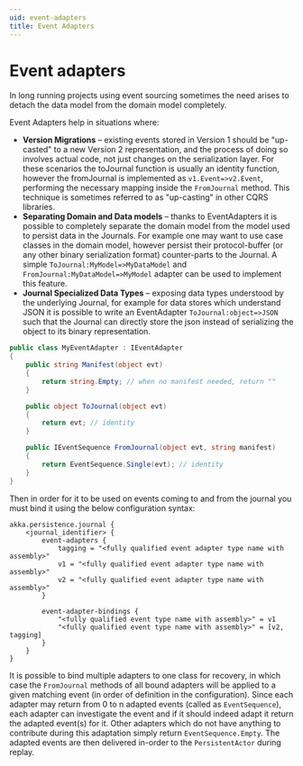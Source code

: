 ```yaml
---
uid: event-adapters
title: Event Adapters
---
```

# Event adapters

In long running projects using event sourcing sometimes the need arises to detach the data model from the domain model completely.

Event Adapters help in situations where:

- **Version Migrations** – existing events stored in Version 1 should be "up-casted" to a new Version 2 representation, and the process of doing so involves actual code, not just changes on the serialization layer. For these scenarios the toJournal function is usually an identity function, however the fromJournal is implemented as `v1.Event=>v2.Event`, performing the necessary mapping inside the `FromJournal` method. This technique is sometimes referred to as "up-casting" in other CQRS libraries.
- **Separating Domain and Data models** – thanks to EventAdapters it is possible to completely separate the domain model from the model used to persist data in the Journals. For example one may want to use case classes in the domain model, however persist their protocol-buffer (or any other binary serialization format) counter-parts to the Journal. A simple `ToJournal:MyModel=>MyDataModel` and `FromJournal:MyDataModel=>MyModel` adapter can be used to implement this feature.
- **Journal Specialized Data Types** – exposing data types understood by the underlying Journal, for example for data stores which understand JSON it is possible to write an EventAdapter `ToJournal:object=>JSON` such that the Journal can directly store the json instead of serializing the object to its binary representation.

```csharp
public class MyEventAdapter : IEventAdapter
{
    public string Manifest(object evt)
    {
        return string.Empty; // when no manifest needed, return ""
    }

    public object ToJournal(object evt)
    {
        return evt; // identity
    }

    public IEventSequence FromJournal(object evt, string manifest)
    {
        return EventSequence.Single(evt); // identity
    }
}
```
Then in order for it to be used on events coming to and from the journal you must bind it using the below configuration syntax:
```hocon
akka.persistence.journal {
	<journal_identifier> {
		event-adapters {
			tagging = "<fully qualified event adapter type name with assembly>"
			v1 = "<fully qualified event adapter type name with assembly>"
			v2 = "<fully qualified event adapter type name with assembly>"
		}

		event-adapter-bindings {
			"<fully qualified event type name with assembly>" = v1
			"<fully qualified event type name with assembly>" = [v2, tagging]
		}
	}
}
```
It is possible to bind multiple adapters to one class for recovery, in which case the `FromJournal` methods of all bound adapters will be applied to a given matching event (in order of definition in the configuration). Since each adapter may return from 0 to n adapted events (called as `EventSequence`), each adapter can investigate the event and if it should indeed adapt it return the adapted event(s) for it. Other adapters which do not have anything to contribute during this adaptation simply return `EventSequence.Empty`. The adapted events are then delivered in-order to the `PersistentActor` during replay.

